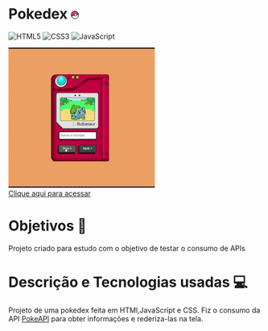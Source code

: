 # Pokedex ![Poke](./assets/img/favicon-16x16.png)


![HTML5](https://img.shields.io/badge/html5-%23323330.svg?style=for-the-badge&logo=html5&logoColor=orange) 
![CSS3](https://img.shields.io/badge/CSS3-%23323330.svg?style=for-the-badge&logo=CSS3&logoColor=%230390fc)
![JavaScript](https://img.shields.io/badge/javascript-%23323330.svg?style=for-the-badge&logo=javascript&logoColor=%23F7DF1E)

![Pokedex](./assets/img/gif%20para%20readMe.gif) <br>
<a href="https://lpessolato.github.io/pokedesk/">Clique aqui para acessar</a>

# Objetivos 🎯

<p>Projeto criado para estudo com o objetivo de testar o consumo de APIs</p>

# Descrição e Tecnologias usadas 💻

<p>Projeto de uma pokedex feita em HTMl,JavaScript e CSS. Fiz o consumo da API <a href="https://pokeapi.co/"> PokeAPI</a>
para obter informações e rederiza-las na tela.</p>

